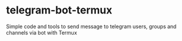 # telegram-bot-termux
Simple code and tools to send message to telegram users, groups and channels via bot with Termux 
